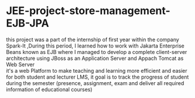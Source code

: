 # JEE-project-store-management-EJB-JPA
this project was a part of the internship of first year within the company Spark-It ,During this period, I learned how to work with Jakarta Enterprise Beans known as EJB  where I managed to develop a complete client-server architecture using JBoss as an Application Server and Appach Tomcat as Web Server   
it's a web Platform to make teaching and learning more efficient and easier for both student and lecturer LMS, it goal is to track the progress of student during the semester (presence, assignment, exam and deliver all required
information of educational courses)
